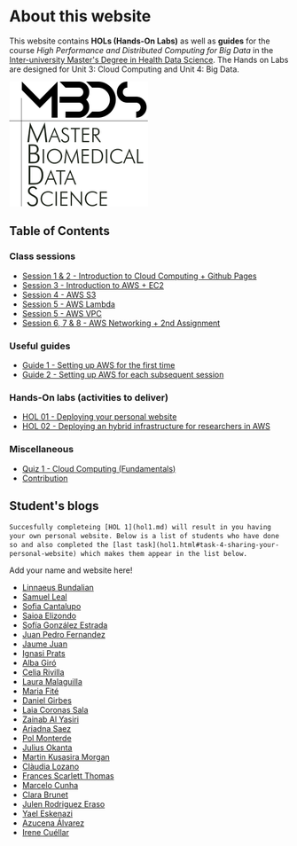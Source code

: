# About this website

This website contains **HOLs (Hands-On Labs)** as well as **guides** for the course *High Performance and Distributed Computing for Big Data* in the [Inter-university Master's Degree in Health Data Science](https://www.urv.cat/en/studies/master/courses/health-data-science/). The Hands on Labs are designed for Unit 3: Cloud Computing and Unit 4: Big Data.

![Course logo](./figs/logo.png)

## Table of Contents

### Class sessions
- [Session 1 & 2 - Introduction to Cloud Computing + Github Pages](./session1-2.md)
- [Session 3 - Introduction to AWS + EC2](./session3.md)
- [Session 4 - AWS S3](./session4.md)
- [Session 5 - AWS Lambda](./session5.md)
- [Session 5 - AWS VPC](./session6.md)
- [Session 6, 7 & 8 - AWS Networking + 2nd Assignment](./session6-7-8.md)

### Useful guides
- [Guide 1 - Setting up AWS for the first time](./guide1.md)
- [Guide 2 - Setting up AWS for each subsequent session](./guide2.md)

### Hands-On labs (activities to deliver)
- [HOL 01 - Deploying your personal website](./hol1.md)
- [HOL 02 - Deploying an hybrid infrastructure for researchers in AWS](./hol2.md)

### Miscellaneous
- [Quiz 1 - Cloud Computing (Fundamentals)](./quiz1.md)
- [Contribution](./CONTRIBUTING.md)

## Student's blogs

```admonish info
Succesfully completeing [HOL 1](hol1.md) will result in you having your own personal website. Below is a list of students who have done so and also completed the [last task](hol1.html#task-4-sharing-your-personal-website) which makes them appear in the list below.
```

Add your name and website here!

- [Linnaeus Bundalian](https://lbundalian.github.io/blog/)
- [Samuel Leal](https://samuleal.github.io/)
- [Sofia Cantalupo](https://sofiacantalupourv.github.io/)
- [Saioa Elizondo](https://sseliu.github.io/)
- [Sofía González Estrada](https://sofigonzalez2012.github.io/)
- [Juan Pedro Fernandez](https://juanpefo.github.io/jpfo.website-template/)
- [Jaume Juan](https://jpjaume.github.io)
- [Ignasi Prats](https://ignasi-pratsmendez.github.io)
- [Alba Giró](https://albagiro.github.io/AlbaGiroo.github.io/)
- [Celia Rivilla](https://crivilla.github.io/)
- [Laura Malaguilla](https://aterual.github.io/)
- [Maria Fité](https://mfiteenr.github.io/)
- [Daniel Girbes](https://danigirbes.github.io/)
- [Laia Coronas Sala](https://laiacoronas.github.io/)
- [Zainab Al Yasiri](http://zainabalyasiri.github.io/)
- [Ariadna Saez](https://ariadnasaez.github.io)
- [Pol Monterde](https://pmonterde.github.io/)
- [Julius Okanta](https://juliusokanta.github.io/)
- [Martin Kusasira Morgan ](https://martinmorgank.github.io/martinmorgank/)
- [Clàudia Lozano](https://claudiaalozanoo.github.io/)
- [Frances Scarlett Thomas](https://scarlett-st.github.io/)
- [Marcelo Cunha](https://marcelokscunha.github.io/)
- [Clara Brunet](https://clarabrunet.github.io)
- [Julen Rodriguez Eraso](https://juleneraso.github.io)
- [Yael Eskenazi](https://yaeleskenazi.github.io/)
- [Azucena Álvarez](https://azucenaal.github.io/)
- [Irene Cuéllar](https://irenecuellar5.github.io/)
